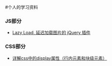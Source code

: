 #个人的学习资料

###   JS部分
* [Lazy Load, 延迟加载图片的 jQuery 插件](http://www.neoease.com/lazy-load-jquery-plugin-delay-load-image/)




### CSS部分

* [详解css中的display属性（行内元素和块级元素）](http://segmentfault.com/a/1190000000654770)
